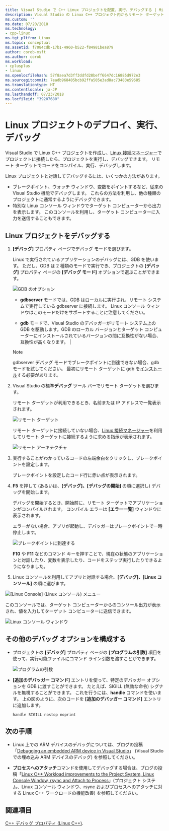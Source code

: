 ```yaml
---
title: Visual Studio で C++ Linux プロジェクトを配置、実行、デバッグする | Microsoft Docs
description: Visual Studio の Linux C++ プロジェクト内からリモート ターゲット上のコードをコンパイル、実行、デバッグする方法について説明します。
ms.custom: ''
ms.date: 07/20/2018
ms.technology:
- cpp-linux
ms.tgt_pltfrm: Linux
ms.topic: conceptual
ms.assetid: f7084cdb-17b1-4960-b522-f84981bea879
author: corob-msft
ms.author: corob
ms.workload:
- cplusplus
- linux
ms.openlocfilehash: 57f8aea7d3ff3ddfd28beff6647dc16885d972e3
ms.sourcegitcommit: 7eadb968405bcb92ffa505e3ad8ac73483e59685
ms.translationtype: HT
ms.contentlocale: ja-JP
ms.lasthandoff: 07/23/2018
ms.locfileid: "39207680"
---
```

# <a name="deploy-run-and-debug-your-linux-project"></a>Linux プロジェクトのデプロイ、実行、デバッグ

Visual Studio で Linux C++ プロジェクトを作成し、[Linux 接続マネージャー](../linux/connect-to-your-remote-linux-computer.md)でプロジェクトに接続したら、プロジェクトを実行し、デバッグできます。 リモート ターゲットでコードをコンパイル、実行、デバッグします。

Linux プロジェクトと対話してデバッグするには、いくつかの方法があります。

* ブレークポイント、ウォッチ ウィンドウ、変数をポイントするなど、従来の Visual Studio 機能でデバッグします。 これらの方法を利用し、他の種類のプロジェクトに通常するようにデバッグできます。
* 特別な Linux コンソール ウィンドウでターゲット コンピューターから出力を表示します。 このコンソールを利用し、ターゲット コンピューターに入力を送信することもできます。

## <a name="debug-your-linux-project"></a>Linux プロジェクトをデバッグする

1. **[デバッグ]** プロパティ ページでデバッグ モードを選びます。

    Linux で実行されているアプリケーションのデバッグには、GDB を使います。  ただし、GDB は 2 種類のモードで実行でき、プロジェクトの **[デバッグ]** プロパティ ページの **[デバッグ モード]** オプションで選ぶことができます。

    ![GDB のオプション](media/settings_debugger.png)

    - **gdbserver** モードでは、GDB はローカルに実行され、リモート システムで実行している gdbserver に接続します。  Linux コンソール ウィンドウはこのモードだけをサポートすることに注意してください。

    - **gdb** モードで、Visual Studio のデバッガーがリモート システム上の GDB を駆動します。GDB のローカル バージョンとターゲット コンピューターにインストールされているバージョンの間に互換性がない場合、互換性が高くなります。 |

    > [!NOTE] 
    > gdbserver デバッグ モードでブレークポイントに到達できない場合、gdb モードを試してください。 最初にリモート ターゲットに gdb を[インストール](../linux/download-install-and-setup-the-linux-development-workload.md)する必要があります。

2. Visual Studio の標準**デバッグ** ツール バーでリモート ターゲットを選びます。

    リモート ターゲットが利用できるとき、名前または IP アドレスで一覧表示されます。

    ![リモート ターゲット](media/remote_target.png)

    リモート ターゲットに接続していない場合、[Linux 接続マネージャー](../linux/connect-to-your-remote-linux-computer.md)を利用してリモート ターゲットに接続するように求める指示が表示されます。

    ![リモート アーキテクチャ](media/architecture.png)

3. 実行することがわかっているコードの左端余白をクリックし、ブレークポイントを設定します。

    ブレークポイントを設定したコード行に赤い点が表示されます。

4. **F5** を押して (あるいは、**[デバッグ]、[デバッグの開始]** の順に選択し) デバッグを開始します。

    デバッグを開始するとき、開始前に、リモート ターゲットでアプリケーションがコンパイルされます。 コンパイル エラーは **[エラー一覧]** ウィンドウに表示されます。

    エラーがない場合、アプリが起動し、デバッガーはブレークポイントで一時停止します。

    ![ブレークポイントに到達する](media/hit_breakpoint.png)  

    **F10** や **F11** などのコマンド キーを押すことで、現在の状態のアプリケーションと対話したり、変数を表示したり、コードをステップ実行したりできるようになりました。

4. Linux コンソールを利用してアプリと対話する場合、**[デバッグ]、[Linux コンソール]** の順に選びます。

  ![[Linux Console] (Linux コンソール) メニュー](media/consolemenu.png)

  このコンソールでは、ターゲット コンピューターからのコンソール出力が表示され、値を入力してターゲット コンピューターに送信できます。

  ![Linux コンソール ウィンドウ](media/consolewindow.png)

## <a name="configure-other-debugging-options"></a>その他のデバッグ オプションを構成する

* プロジェクトの **[デバッグ]** プロパティ ページの **[プログラムの引数]** 項目を使って、実行可能ファイルにコマンド ライン引数を渡すことができます。
  
  ![プログラムの引数](media/settings_programarguments.png)

* **[追加のデバッガー コマンド]** エントリを使って、特定のデバッガー オプションを GDB に渡すことができます。  たとえば、SIGILL (無効な命令) シグナルを無視することができます。  これを行うには、**handle** コマンドを使います。  上の図のように、次のコードを **[追加のデバッガー コマンド]** エントリに追加します。

  ```handle SIGILL nostop noprint```

## <a name="next-steps"></a>次の手順

* Linux 上での ARM デバイスのデバッグについては、ブログの投稿「[Debugging an embedded ARM device in Visual Studio](https://blogs.msdn.microsoft.com/vcblog/2018/01/10/debugging-an-embedded-arm-device-in-visual-studio/)」 (Visual Studio での埋め込み ARM デバイスのデバッグ) を参照してください。

* **プロセスへのアタッチ**コマンドを使用してデバッグする場合は、ブログの投稿「[Linux C++ Workload improvements to the Project System, Linux Console Window, rsync and Attach to Process](https://blogs.msdn.microsoft.com/vcblog/2018/03/13/linux-c-workload-improvements-to-the-project-system-linux-console-window-rsync-and-attach-to-process/)」(プロジェクト システム、Linux コンソール ウィンドウ、rsync およびプロセスへのアタッチに対する Linux C++ ワークロードの機能改善) を参照してください。

## <a name="see-also"></a>関連項目
[C++ デバッグ プロパティ (Linux C++)](../linux/prop-pages/debugging-linux.md).
